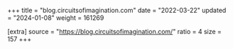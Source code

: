 +++
title = "blog.circuitsofimagination.com"
date = "2022-03-22"
updated = "2024-01-08"
weight = 161269

[extra]
source = "https://blog.circuitsofimagination.com/"
ratio = 4
size = 157
+++
